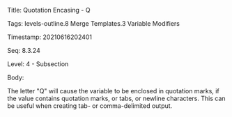 Title:  Quotation Encasing - Q

Tags:   levels-outline.8 Merge Templates.3 Variable Modifiers

Timestamp: 20210616202401

Seq:    8.3.24

Level:  4 - Subsection

Body: 

The letter "Q" will cause the variable to be enclosed in quotation marks, if the value contains quotation marks, or tabs, or newline characters. This can be useful when creating tab- or comma-delimited output. 

